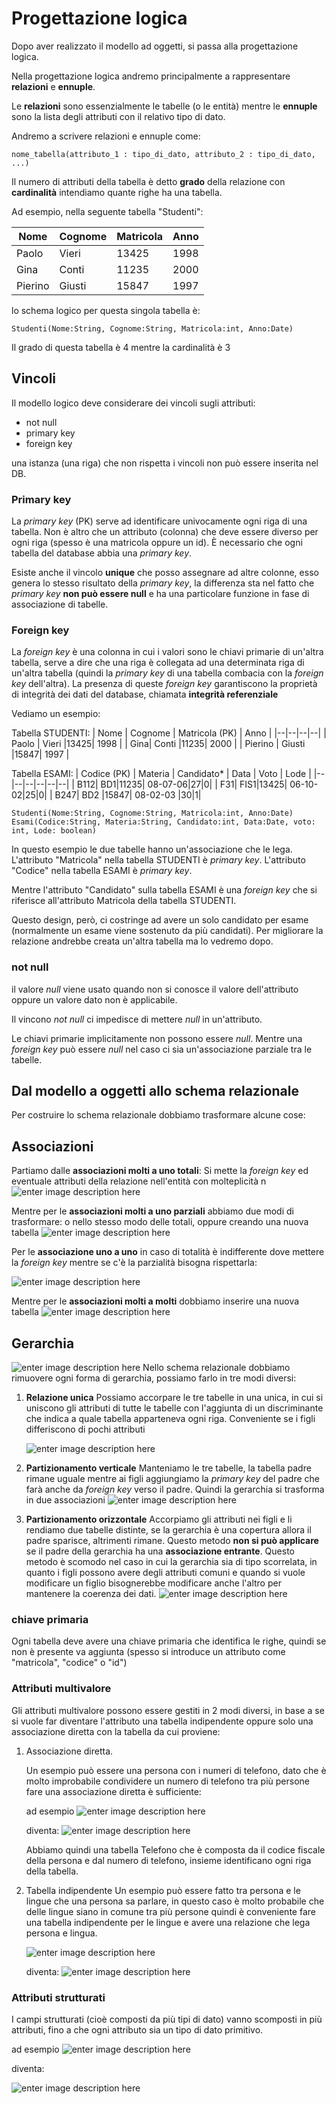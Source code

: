﻿# Progettazione logica

Dopo aver realizzato il modello ad oggetti, si passa alla progettazione logica.

Nella progettazione logica andremo principalmente a rappresentare **relazioni** e **ennuple**.

Le **relazioni** sono essenzialmente le tabelle (o le entità) mentre le **ennuple** sono la lista degli attributi con il relativo tipo di dato.

Andremo a scrivere relazioni e ennuple come:

`nome_tabella(attributo_1 : tipo_di_dato, attributo_2 : tipo_di_dato, ...)`

Il numero di attributi della tabella è detto **grado** della relazione
con **cardinalità** intendiamo quante righe ha una tabella.

Ad esempio, nella seguente tabella "Studenti":

| Nome | Cognome | Matricola | Anno |
|--|--|--|--|
| Paolo | Vieri |13425| 1998 |
| Gina| Conti |11235| 2000 |
| Pierino | Giusti |15847| 1997 |

lo schema logico per questa singola tabella è:

`Studenti(Nome:String, Cognome:String, Matricola:int, Anno:Date)`

Il grado di questa tabella è 4
mentre la cardinalità è 3


## Vincoli

Il modello logico deve considerare dei vincoli sugli attributi:
- not null
- primary key
- foreign key

una istanza (una riga) che non rispetta i vincoli non può essere inserita nel DB.

### Primary key

La *primary key* (PK) serve ad identificare univocamente ogni riga di una tabella. Non è altro che un attributo (colonna) che deve essere diverso per ogni riga (spesso è una matricola oppure un id). È necessario che ogni tabella del database abbia una *primary key*.

Esiste anche il vincolo **unique** che posso assegnare ad altre colonne, esso genera lo stesso risultato della *primary key*, la differenza sta nel fatto che *primary key* **non può essere null** e ha una particolare funzione in fase di associazione di tabelle.

### Foreign key

La *foreign key* è una colonna in cui i valori sono le chiavi primarie di un'altra tabella, serve a dire che una riga è collegata ad una determinata riga di un'altra tabella (quindi la *primary key* di una tabella combacia con la *foreign key* dell'altra).
La presenza di queste *foreign key* garantiscono la proprietà di integrità dei dati del database, chiamata **integrità referenziale** 

Vediamo un esempio:

Tabella STUDENTI:
| Nome | Cognome | Matricola (PK) | Anno |
|--|--|--|--|
| Paolo | Vieri |13425| 1998 |
| Gina| Conti |11235| 2000 |
| Pierino | Giusti |15847| 1997 |

Tabella ESAMI:
| Codice (PK) | Materia | Candidato* | Data | Voto | Lode |
|--|--|--|--|--|--|
| B112| BD1|11235| 08-07-06|27|0|
| F31| FIS1|13425| 06-10-02|25|0|
| B247| BD2 |15847| 08-02-03 |30|1|

`Studenti(Nome:String, Cognome:String, Matricola:int, Anno:Date)`
`Esami(Codice:String, Materia:String, Candidato:int, Data:Date, voto: int, Lode: boolean)`

In questo esempio le due tabelle hanno un'associazione che le lega.
L'attributo "Matricola" nella tabella STUDENTI è *primary key*.
L'attributo "Codice" nella tabella ESAMI è *primary key*.

Mentre l'attributo "Candidato" sulla tabella ESAMI è una *foreign key* che si riferisce all'attributo Matricola della tabella STUDENTI.

Questo design, però, ci costringe ad avere un solo candidato per esame (normalmente un esame viene sostenuto da più candidati). Per migliorare la relazione andrebbe creata un'altra tabella ma lo vedremo dopo.

### not null

il valore *null* viene usato quando non si conosce il valore dell'attributo oppure un valore dato non è applicabile.

Il vincono *not null* ci impedisce di mettere *null* in un'attributo.

Le chiavi primarie implicitamente non possono essere *null*.
Mentre una *foreign key* può essere *null* nel caso ci sia un'associazione parziale tra le tabelle.

## Dal modello a oggetti allo schema relazionale

Per costruire lo schema relazionale dobbiamo trasformare alcune cose:

## Associazioni

Partiamo dalle **associazioni molti a uno totali**:
Si mette la *foreign key* ed eventuale attributi della relazione nell'entità con molteplicità n
![enter image description here](https://i.ibb.co/F7w80tD/n-1-tot.png)

Mentre per le **associazioni molti a uno parziali** abbiamo due modi di trasformare: o nello stesso modo delle totali, oppure creando una nuova tabella
![enter image description here](https://i.ibb.co/yPnqjKY/n-1-parz.png)

Per le **associazione uno a uno** in caso di totalità è indifferente dove mettere la *foreign key* mentre se c'è la parzialità bisogna rispettarla:

![enter image description here](https://i.ibb.co/LYH7dfZ/1-1-parz.png)

Mentre per le **associazioni molti a molti** dobbiamo inserire una nuova tabella
![enter image description here](https://i.ibb.co/pKp3L4X/molti-a-molti.png)

## Gerarchia

![enter image description here](https://i.ibb.co/R6N2YVg/gerarchia.png)
Nello schema relazionale dobbiamo rimuovere ogni forma di gerarchia, possiamo farlo in tre modi diversi:

1. **Relazione unica**
	Possiamo accorpare le tre tabelle in una unica, in cui si uniscono gli attributi di tutte le tabelle con l'aggiunta di un discriminante che indica a quale tabella apparteneva ogni riga.
	Conveniente se i figli differiscono di pochi attributi

	![enter image description here](https://i.ibb.co/GFHzQQk/reaz-unica.png)	

2. **Partizionamento verticale**
	Manteniamo le tre tabelle, la tabella padre rimane uguale mentre ai figli aggiungiamo la *primary key* del padre che farà anche da *foreign key* verso il padre. Quindi la gerarchia si trasforma in due associazioni
	![enter image description here](https://i.ibb.co/Pwr9K7f/part-vert.png)

3. **Partizionamento orizzontale**
Accorpiamo gli attributi nei figli e li rendiamo due tabelle distinte, se la gerarchia è una copertura allora il padre sparisce, altrimenti rimane.
	Questo metodo **non si può applicare** se il padre della gerarchia ha una **associazione entrante**.
Questo metodo è scomodo nel caso in cui la gerarchia sia di tipo scorrelata, in quanto i figli possono avere degli attributi comuni e quando si vuole modificare un figlio bisognerebbe modificare anche l'altro per mantenere la coerenza dei dati.
	![enter image description here](https://i.ibb.co/qknckbs/part-oriz.png)

### chiave primaria

Ogni tabella deve avere una chiave primaria che identifica le righe, quindi se non è presente va aggiunta (spesso si introduce un attributo come "matricola", "codice" o "id")

### Attributi multivalore

Gli attributi multivalore possono essere gestiti in 2 modi diversi, in base a se si vuole far diventare l'attributo una tabella indipendente oppure solo una associazione diretta con la tabella da cui proviene:

1. Associazione diretta.

	Un esempio può essere una persona con i numeri di telefono, dato che è molto improbabile condividere un numero di telefono tra più persone fare una associazione diretta è sufficiente:

	ad esempio
![enter image description here](https://i.ibb.co/1XKmGY3/multival-before.png)

	diventa:
![enter image description here](https://i.ibb.co/qxScpSw/multival-after.png)

	Abbiamo quindi una tabella Telefono che è composta da il codice fiscale della persona e dal numero di telefono, insieme identificano ogni riga della tabella.

2. Tabella indipendente
Un esempio può essere fatto tra persona e le lingue che una persona sa parlare, in questo caso è molto probabile che delle lingue siano in comune tra più persone quindi è conveniente fare una tabella indipendente per le lingue e avere una relazione che lega persona e lingua.

	![enter image description here](https://i.ibb.co/x8H48Xj/multival-before.png)

	diventa:
	![enter image description here](https://i.ibb.co/hZg0SVg/multival-after.png)

### Attributi strutturati

I campi strutturati (cioè composti da più tipi di dato) vanno scomposti in più attributi, fino a che ogni attributo sia un tipo di dato primitivo.

ad esempio
![enter image description here](https://i.ibb.co/3MnGGQ9/struct-before.png)

diventa:

![enter image description here](https://i.ibb.co/2WcQMyp/struct-after.png)


